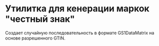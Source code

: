 # Утилитка для кенерации маркок "честный знак"

Создает случайную последовательность в формате GS1DataMatrix на основе разрешенного GTIN.
